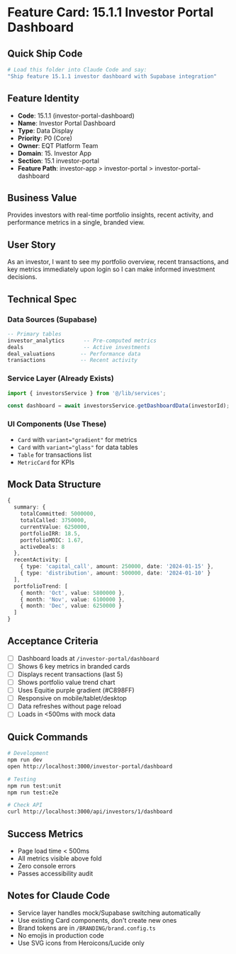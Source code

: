 # Feature Card: 15.1.1 Investor Portal Dashboard

## Quick Ship Code
```bash
# Load this folder into Claude Code and say:
"Ship feature 15.1.1 investor dashboard with Supabase integration"
```

## Feature Identity
- **Code**: 15.1.1 (investor-portal-dashboard)
- **Name**: Investor Portal Dashboard
- **Type**: Data Display
- **Priority**: P0 (Core)
- **Owner**: EQT Platform Team
- **Domain**: 15. Investor App
- **Section**: 15.1 investor-portal
- **Feature Path**: investor-app > investor-portal > investor-portal-dashboard

## Business Value
Provides investors with real-time portfolio insights, recent activity, and performance metrics in a single, branded view.

## User Story
As an investor, I want to see my portfolio overview, recent transactions, and key metrics immediately upon login so I can make informed investment decisions.

## Technical Spec

### Data Sources (Supabase)
```sql
-- Primary tables
investor_analytics      -- Pre-computed metrics
deals                   -- Active investments
deal_valuations        -- Performance data
transactions           -- Recent activity
```

### Service Layer (Already Exists)
```typescript
import { investorsService } from '@/lib/services';

const dashboard = await investorsService.getDashboardData(investorId);
```

### UI Components (Use These)
- `Card` with `variant="gradient"` for metrics
- `Card` with `variant="glass"` for data tables
- `Table` for transactions list
- `MetricCard` for KPIs

## Mock Data Structure
```typescript
{
  summary: {
    totalCommitted: 5000000,
    totalCalled: 3750000,
    currentValue: 6250000,
    portfolioIRR: 18.5,
    portfolioMOIC: 1.67,
    activeDeals: 8
  },
  recentActivity: [
    { type: 'capital_call', amount: 250000, date: '2024-01-15' },
    { type: 'distribution', amount: 500000, date: '2024-01-10' }
  ],
  portfolioTrend: [
    { month: 'Oct', value: 5800000 },
    { month: 'Nov', value: 6100000 },
    { month: 'Dec', value: 6250000 }
  ]
}
```

## Acceptance Criteria
- [ ] Dashboard loads at `/investor-portal/dashboard`
- [ ] Shows 6 key metrics in branded cards
- [ ] Displays recent transactions (last 5)
- [ ] Shows portfolio value trend chart
- [ ] Uses Equitie purple gradient (#C898FF)
- [ ] Responsive on mobile/tablet/desktop
- [ ] Data refreshes without page reload
- [ ] Loads in <500ms with mock data

## Quick Commands
```bash
# Development
npm run dev
open http://localhost:3000/investor-portal/dashboard

# Testing
npm run test:unit
npm run test:e2e

# Check API
curl http://localhost:3000/api/investors/1/dashboard
```

## Success Metrics
- Page load time < 500ms
- All metrics visible above fold
- Zero console errors
- Passes accessibility audit

## Notes for Claude Code
- Service layer handles mock/Supabase switching automatically
- Use existing Card components, don't create new ones
- Brand tokens are in `/BRANDING/brand.config.ts`
- No emojis in production code
- Use SVG icons from Heroicons/Lucide only